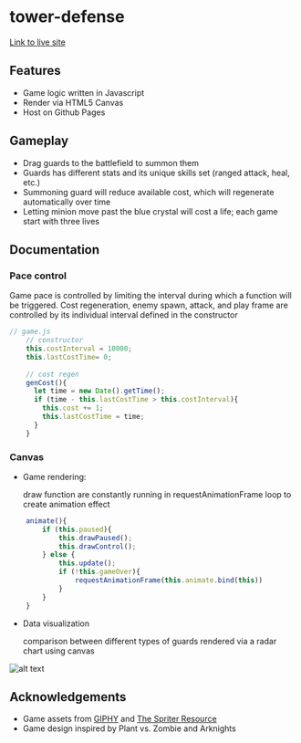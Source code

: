 # tower-defense
[Link to live site](https://xkylesun.github.io/tower-defense/) 

## Features
* Game logic written in Javascript
* Render via HTML5 Canvas
* Host on Github Pages

## Gameplay
* Drag guards to the battlefield to summon them
* Guards has different stats and its unique skills set (ranged attack, heal, etc.)
* Summoning guard will reduce available cost, which will regenerate automatically over time
* Letting minion move past the blue crystal will cost a life; each game start with three lives

## Documentation
### Pace control
Game pace is controlled by limiting the interval during which a function will be triggered. Cost regeneration, enemy spawn, attack, and play frame are controlled
by its individual interval defined in the constructor
```javascript
// game.js
    // constructor
    this.costInterval = 10000;
    this.lastCostTime= 0;
    
    // cost regen
    genCost(){
      let time = new Date().getTime();
      if (time - this.lastCostTime > this.costInterval){
        this.cost += 1;
        this.lastCostTime = time;
      }
    }
```

### 

### Canvas
* Game rendering: 

  draw function are constantly running in requestAnimationFrame loop to create animation effect
```javascript
    animate(){
        if (this.paused){
            this.drawPaused();
            this.drawControl();
        } else {
            this.update();
            if (!this.gameOver){
                requestAnimationFrame(this.animate.bind(this))
            } 
        }
    }
```

* Data visualization

  comparison between different types of guards rendered via a radar chart using canvas
  
![alt text](https://lh3.googleusercontent.com/vObyFBgG4p_6BFdaLtkClj-IJadDHjrutc4XddHHKKZEDiS6UdwsBAYb-8vrA7Nzjr8SdMg-ZsCohY5MLTwD7rGAziIbY7mqc46mD6_jSDX7TIpRXL7jaEmtb6CoeslnlIlRRq--rYa87GO5Ebs6u4gsKOAvKLvqkFeNQeh1ZrECeDTtLYjNL3E3pHyJRnWKXhad-wJNzzNs5Fko3uVL_klWoWR2fk9OuNTm0zDG9e7_vxhboz7bhLki1gJh28wiAYyySjaxgerO8qv-bdMgJLZ9lEpag2qDCsl2EkM29ATNPwmj_OEONcEdZ6O7eV6AB9_5nsHfoURxm-cRPiYyTwgrAe0VmIMMonwKZzeWCvkBOlQdzEhsy3pZZGrWwWpc2JwTUmGcPeF4612AGNDZzRxP5bL081BSoYjQIFAiCqASVSrVei2cuK2DmrFZ6naLrLO2MkyvkhqpqpbDxtf4mrqvXVZuL3ka42mA0VW0vXmHoBFlm9zruDoUBILr_v6NIgSUD8uniN3QB3bPxtBmC00a0mpFMqn76obpcRVq861kwcMNR3BcA8ksz2nT_as2jvyHXec-qnHorjMrhKzLluEgMCVfMuaymTaLmGtcbyJqi3jTVGCYMjRCQIGLn7mWKUbv4EkciPQZe_NZz5R-7zNdl4cNmNjXcJPt7XGzf2tP8ahXwWycbJI=w514-h188-no "Radar-chart-ex")


## Acknowledgements
* Game assets from [GIPHY](https://giphy.com/) and [The Spriter Resource](https://www.spriters-resource.com/pc_computer/maplestory/)
* Game design inspired by Plant vs. Zombie and Arknights
